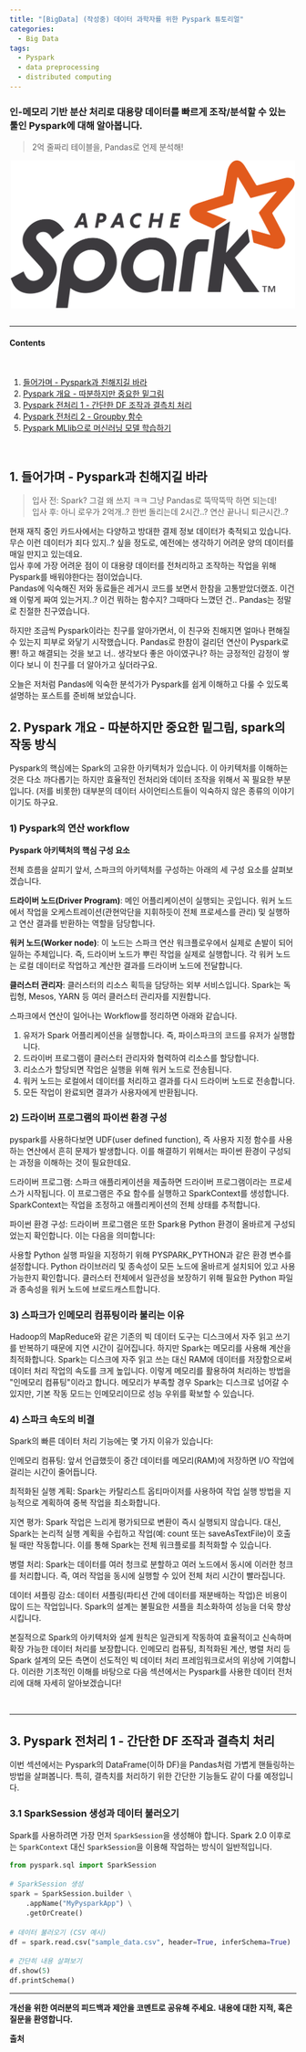 ```yaml
---
title: "[BigData] (작성중) 데이터 과학자를 위한 Pyspark 튜토리얼"
categories:
  - Big Data
tags:
  - Pyspark
  - data preprocessing
  - distributed computing
---
```


### 인-메모리 기반 분산 처리로 대용량 데이터를 빠르게 조작/분석할 수 있는 툴인 Pyspark에 대해 알아봅니다.  


> 2억 줄짜리 테이블을, Pandas로 언제 분석해!  

<center><img src="/assets/materials/BigData/pyspark_tutorial/pyspark_01.png" align="center" alt="drawing" width="500"/></center>   




<br/>


----

#### Contents  

<br/>

1.  [들어가며 - Pyspark과 친해지길 바라](#intro)  
2.  [Pyspark 개요 - 따분하지만 중요한 밑그림](#summary)  
3.  [Pyspark 전처리 1 - 간단한 DF 조작과 결측치 처리](#prepro1)
4.  [Pyspark 전처리 2 - Groupby 함수](#prepro2)
5.  [Pyspark MLlib으로 머신러닝 모델 학습하기](#ml)

<br />



<a id="intro"></a>
## 1. 들어가며 - Pyspark과 친해지길 바라  

> 입사 전: Spark? 그걸 왜 쓰지 ㅋㅋ 그냥 Pandas로 뚝딱뚝딱 하면 되는데!  
> 입사 후: 아니 로우가 2억개..? 한번 돌리는데 2시간..? 연산 끝나니 퇴근시간..?  

현재 재직 중인 카드사에서는 다양하고 방대한 결제 정보 데이터가 축적되고 있습니다. 무슨 이런 데이터가 죄다 있지..? 싶을 정도로, 예전에는 생각하기 어려운 양의 데이터를 매일 만지고 있는데요.  
입사 후에 가장 어려운 점이 이 대용량 데이터를 전처리하고 조작하는 작업을 위해 Pyspark를 배워야한다는 점이었습니다.  
Pandas에 익숙해진 저와 동료들은 레거시 코드를 보면서 한참을 고통받았더랬죠. 이건 왜 이렇게 짜여 있는거지..? 이건 뭐하는 함수지? 그때마다 느꼈던 건.. Pandas는 정말로 친절한 친구였습니다.  

하지만 조금씩 Pyspark이라는 친구를 알아가면서, 이 친구와 친해지면 얼마나 편해질 수 있는지 피부로 와닿기 시작했습니다. Pandas로 한참이 걸리던 연산이 Pyspark로 뿅! 하고 해결되는 것을 보고 너.. 생각보다 좋은 아이였구나? 하는 긍정적인 감정이 쌓이다 보니 이 친구를 더 알아가고 싶더라구요.  

오늘은 저처럼 Pandas에 익숙한 분석가가 Pyspark를 쉽게 이해하고 다룰 수 있도록 설명하는 포스트를 준비해 보았습니다.  



<a id="summary"></a>
## 2. Pyspark 개요 - 따분하지만 중요한 밑그림, spark의 작동 방식  

Pyspark의 핵심에는 Spark의 고유한 아키텍처가 있습니다. 이 아키텍처를 이해하는 것은 다소 까다롭기는 하지만 효율적인 전처리와 데이터 조작을 위해서 꼭 필요한 부분입니다. (저를 비롯한) 대부분의 데이터 사이언티스트들이 익숙하지 않은 종류의 이야기이기도 하구요.  

### 1) Pyspark의 연산 workflow

**Pyspark 아키텍처의 핵심 구성 요소**  

전체 흐름을 살피기 앞서, 스파크의 아키텍처를 구성하는 아래의 세 구성 요소를 살펴보겠습니다.  

**드라이버 노드(Driver Program)**: 메인 어플리케이션이 실행되는 곳입니다. 워커 노드에서 작업을 오케스트레이션(관현악단을 지휘하듯이 전체 프로세스를 관리) 및 실행하고 연산 결과를 반환하는 역할을 담당합니다.  

**워커 노드(Worker node)**: 이 노드는 스파크 연산 워크플로우에서 실제로 손발이 되어 일하는 주체입니다. 즉, 드라이버 노드가 뿌린 작업을 실제로 실행합니다. 각 워커 노드는 로컬 데이터로 작업하고 계산한 결과를 드라이버 노드에 전달합니다.

**클러스터 관리자**: 클러스터의 리소스 획득을 담당하는 외부 서비스입니다. Spark는 독립형, Mesos, YARN 등 여러 클러스터 관리자를 지원합니다.  

스파크에서 연산이 일어나는 Workflow를 정리하면 아래와 같습니다.  

1) 유저가 Spark 어플리케이션을 실행합니다. 즉, 파이스파크의 코드를 유저가 실행합니다.
2) 드라이버 프로그램이 클러스터 관리자와 협력하여 리소스를 할당합니다.  
3) 리소스가 할당되면 작업은 실행을 위해 워커 노드로 전송됩니다.  
4) 워커 노드는 로컬에서 데이터를 처리하고 결과를 다시 드라이버 노드로 전송합니다.  
5) 모든 작업이 완료되면 결과가 사용자에게 반환됩니다.    


### 2) 드라이버 프로그램의 파이썬 환경 구성    
pyspark를 사용하다보면 UDF(user defined function), 즉 사용자 지정 함수를 사용하는 연산에서 흔히 문제가 발생합니다. 이를 해결하기 위해서는 파이썬 환경이 구성되는 과정을 이해하는 것이 필요한데요.  

드라이버 프로그램: 스파크 애플리케이션을 제출하면 드라이버 프로그램이라는 프로세스가 시작됩니다. 이 프로그램은 주요 함수를 실행하고 SparkContext를 생성합니다. SparkContext는 작업을 조정하고 애플리케이션의 전체 상태를 추적합니다.  

파이썬 환경 구성: 드라이버 프로그램은 또한 Spark용 Python 환경이 올바르게 구성되었는지 확인합니다. 이는 다음을 의미합니다:

사용할 Python 실행 파일을 지정하기 위해 PYSPARK_PYTHON과 같은 환경 변수를 설정합니다.
Python 라이브러리 및 종속성이 모든 노드에 올바르게 설치되어 있고 사용 가능한지 확인합니다.
클러스터 전체에서 일관성을 보장하기 위해 필요한 Python 파일과 종속성을 워커 노드에 브로드캐스트합니다.  


### 3) 스파크가 인메모리 컴퓨팅이라 불리는 이유  
Hadoop의 MapReduce와 같은 기존의 빅 데이터 도구는 디스크에서 자주 읽고 쓰기를 반복하기 때문에 지연 시간이 길어집니다. 하지만 Spark는 메모리를 사용해 계산을 최적화합니다. Spark는 디스크에 자주 읽고 쓰는 대신 RAM에 데이터를 저장함으로써 데이터 처리 작업의 속도를 크게 높입니다. 이렇게 메모리를 활용하여 처리하는 방법을 "인메모리 컴퓨팅"이라고 합니다. 메모리가 부족할 경우 Spark는 디스크로 넘어갈 수 있지만, 기본 작동 모드는 인메모리이므로 성능 우위를 확보할 수 있습니다.  

### 4) 스파크 속도의 비결  
Spark의 빠른 데이터 처리 기능에는 몇 가지 이유가 있습니다:

인메모리 컴퓨팅: 앞서 언급했듯이 중간 데이터를 메모리(RAM)에 저장하면 I/O 작업에 걸리는 시간이 줄어듭니다.

최적화된 실행 계획: Spark는 카탈리스트 옵티마이저를 사용하여 작업 실행 방법을 지능적으로 계획하여 중복 작업을 최소화합니다.

지연 평가: Spark 작업은 느리게 평가되므로 변환이 즉시 실행되지 않습니다. 대신, Spark는 논리적 실행 계획을 수립하고 작업(예: count 또는 saveAsTextFile)이 호출될 때만 작동합니다. 이를 통해 Spark는 전체 워크플로를 최적화할 수 있습니다.

병렬 처리: Spark는 데이터를 여러 청크로 분할하고 여러 노드에서 동시에 이러한 청크를 처리합니다. 즉, 여러 작업을 동시에 실행할 수 있어 전체 처리 시간이 빨라집니다.

데이터 셔플링 감소: 데이터 셔플링(파티션 간에 데이터를 재분배하는 작업)은 비용이 많이 드는 작업입니다. Spark의 설계는 불필요한 셔플을 최소화하여 성능을 더욱 향상시킵니다.

본질적으로 Spark의 아키텍처와 설계 원칙은 일관되게 작동하여 효율적이고 신속하며 확장 가능한 데이터 처리를 보장합니다. 인메모리 컴퓨팅, 최적화된 계산, 병렬 처리 등 Spark 설계의 모든 측면이 선도적인 빅 데이터 처리 프레임워크로서의 위상에 기여합니다. 이러한 기초적인 이해를 바탕으로 다음 섹션에서는 Pyspark를 사용한 데이터 전처리에 대해 자세히 알아보겠습니다!


<br />

---

<a id="prepro1"></a>
## 3. Pyspark 전처리 1 - 간단한 DF 조작과 결측치 처리

이번 섹션에서는 Pyspark의 DataFrame(이하 DF)을 Pandas처럼 가볍게 핸들링하는 방법을 살펴봅니다. 특히, 결측치를 처리하기 위한 간단한 기능들도 같이 다룰 예정입니다.

### 3.1 SparkSession 생성과 데이터 불러오기
Spark를 사용하려면 가장 먼저 `SparkSession`을 생성해야 합니다. Spark 2.0 이후로는 `SparkContext` 대신 `SparkSession`을 이용해 작업하는 방식이 일반적입니다.

```python
from pyspark.sql import SparkSession

# SparkSession 생성
spark = SparkSession.builder \
    .appName("MyPysparkApp") \
    .getOrCreate()

# 데이터 불러오기 (CSV 예시)
df = spark.read.csv("sample_data.csv", header=True, inferSchema=True)

# 간단히 내용 살펴보기
df.show(5)
df.printSchema()
```



----------------


**개선을 위한 여러분의 피드백과 제안을 코멘트로 공유해 주세요.**
**내용에 대한 지적, 혹은 질문을 환영합니다.**  


**출처**  
